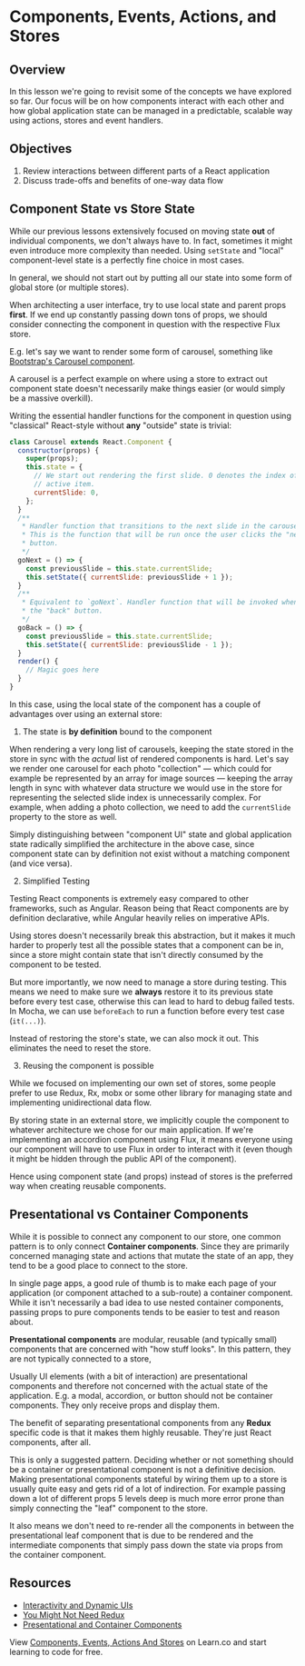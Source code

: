 # Components, Events, Actions, and Stores

## Overview

In this lesson we're going to revisit some of the concepts we have explored so
far. Our focus will be on how components interact with each other and how global
application state can be managed in a predictable, scalable way using actions,
stores and event handlers.

## Objectives

1. Review interactions between different parts of a React application
2. Discuss trade-offs and benefits of one-way data flow

## Component State vs Store State

While our previous lessons extensively focused on moving state **out** of
individual components, we don't always have to. In fact, sometimes it might even
introduce more complexity than needed. Using `setState` and "local"
component-level state is a perfectly fine choice in most cases.

In general, we should not start out by putting all our state into some form of
global store (or multiple stores).

When architecting a user interface, try to use local state and parent props
**first**. If we end up constantly passing down tons of props, we should
consider connecting the component in question with the respective Flux store.

E.g. let's say we want to render some form of carousel, something like
[Bootstrap's Carousel component](http://getbootstrap.com/javascript/#carousel).

A carousel is a perfect example on where using a store to extract out component
state doesn't necessarily make things easier (or would simply be a massive
overkill).

Writing the essential handler functions for the component in question using
"classical" React-style without **any** "outside" state is trivial:

```js
class Carousel extends React.Component {
  constructor(props) {
    super(props);
    this.state = {
      // We start out rendering the first slide. 0 denotes the index of the
      // active item.
      currentSlide: 0,
    };
  }
  /**
   * Handler function that transitions to the next slide in the carousel.
   * This is the function that will be run once the user clicks the "next"
   * button.
   */
  goNext = () => {
    const previousSlide = this.state.currentSlide;
    this.setState({ currentSlide: previousSlide + 1 });
  }
  /**
   * Equivalent to `goNext`. Handler function that will be invoked when clicking
   * the "back" button.
   */
  goBack = () => {
    const previousSlide = this.state.currentSlide;
    this.setState({ currentSlide: previousSlide - 1 });
  }
  render() {
    // Magic goes here
  }
}
```

In this case, using the local state of the component has a couple of advantages
over using an external store:

1. The state is **by definition** bound to the component

When rendering a very long list of carousels, keeping the state stored in the
store in sync with the _actual_ list of rendered components is hard. Let's say
we render one carousel for each photo "collection" — which could for example be
represented by an array for image sources — keeping the array length in sync
with whatever data structure we would use in the store for representing the
selected slide index is unnecessarily complex. For example, when adding a photo
collection, we need to add the `currentSlide` property to the store as well.

Simply distinguishing between "component UI" state and global application state
radically simplified the architecture in the above case, since component state
can by definition not exist without a matching component (and vice versa).

2. Simplified Testing

Testing React components is extremely easy compared to other frameworks, such as
Angular. Reason being that React components are by definition declarative, while
Angular heavily relies on imperative APIs.

Using stores doesn't necessarily break this abstraction, but it makes it much
harder to properly test all the possible states that a component can be in,
since a store might contain state that isn't directly consumed by the component
to be tested.

But more importantly, we now need to manage a store during testing. This means
we need to make sure we **always** restore it to its previous state before every
test case, otherwise this can lead to hard to debug failed tests. In Mocha, we
can use `beforeEach` to run a function before every test case (`it(...)`).

Instead of restoring the store's state, we can also mock it out. This eliminates
the need to reset the store.

3. Reusing the component is possible

While we focused on implementing our own set of stores, some people prefer to
use Redux, Rx, mobx or some other library for managing state and implementing
unidirectional data flow.

By storing state in an external store, we implicitly couple the component to
whatever architecture we chose for our main application. If we're implementing
an accordion component using Flux, it means everyone using our component will
have to use Flux in order to interact with it (even though it might be hidden
through the public API of the component).

Hence using component state (and props) instead of stores is the preferred way
when creating reusable components.

## Presentational vs Container Components

While it is possible to connect any component to our store, one common pattern
is to only connect **Container components**. Since they are primarily concerned
managing state and actions that mutate the state of an app, they tend to be a
good place to connect to the store.

In single page apps, a good rule of thumb is to make each page of your
application (or component attached to a sub-route) a container component. While
it isn't necessarily a bad idea to use nested container components, passing
props to pure components tends to be easier to test and reason about.

**Presentational components** are modular, reusable (and typically small)
components that are concerned with "how stuff looks". In this pattern, they are
not typically connected to a store,

Usually UI elements (with a bit of interaction) are presentational components
and therefore not concerned with the actual state of the application. E.g. a
modal, accordion, or button should not be container components. They only
receive props and display them.

The benefit of separating presentational components from any __Redux__ specific
code is that it makes them highly reusable. They're just React components, after
all.

This is only a suggested pattern. Deciding whether or not something should be a
container or presentational component is not a definitive decision. Making
presentational components stateful by wiring them up to a store is usually quite
easy and gets rid of a lot of indirection. For example passing down a lot of
different props 5 levels deep is much more error prone than simply connecting
the "leaf" component to the store.

It also means we don't need to re-render all the components in between the
presentational leaf component that is due to be rendered and the intermediate
components that simply pass down the state via props from the container
component.

## Resources

- [Interactivity and Dynamic UIs](https://facebook.github.io/react/docs/interactivity-and-dynamic-uis.html)
- [You Might Not Need Redux](https://medium.com/@dan_abramov/you-might-not-need-redux-be46360cf367#.7v3xs9al2)
- [Presentational and Container Components](https://medium.com/@dan_abramov/smart-and-dumb-components-7ca2f9a7c7d0#.jp0dni40i)

<p class='util--hide'>View <a href='https://learn.co/lessons/react-components-events-actions-and-stores'>Components, Events, Actions And Stores</a> on Learn.co and start learning to code for free.</p>
